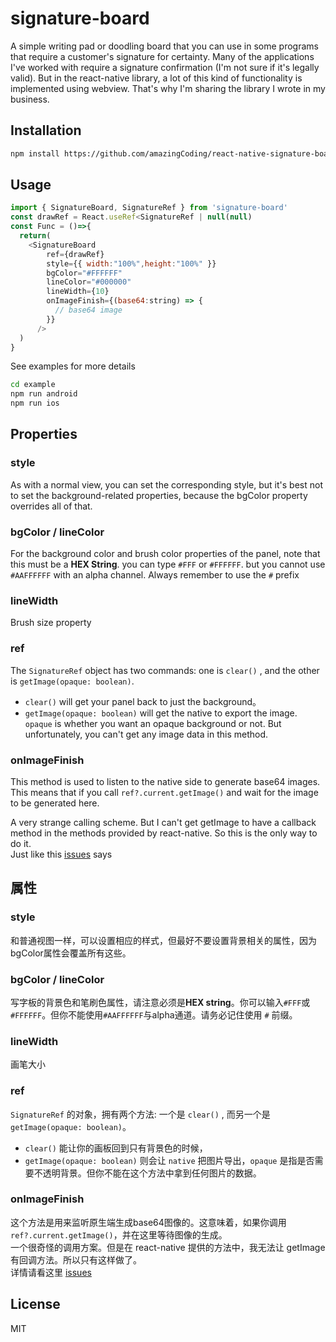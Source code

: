 # signature-board
A simple writing pad or doodling board that you can use in some programs that require a customer's signature for certainty.
Many of the applications I've worked with require a signature confirmation (I'm not sure if it's legally valid). But in the react-native library, a lot of this kind of functionality is implemented using webview. That's why I'm sharing the library I wrote in my business.

## Installation

```sh
npm install https://github.com/amazingCoding/react-native-signature-board
```

## Usage
```js
import { SignatureBoard, SignatureRef } from 'signature-board'
const drawRef = React.useRef<SignatureRef | null(null)
const Func = ()=>{
  return(
    <SignatureBoard
        ref={drawRef}
        style={{ width:"100%",height:"100%" }}
        bgColor="#FFFFFF"
        lineColor="#000000"
        lineWidth={10}
        onImageFinish={(base64:string) => {
          // base64 image
        }}
      />
  )
}
```
See examples for more details
```sh
cd example
npm run android 
npm run ios
```

## Properties

### style
As with a normal view, you can set the corresponding style, but it's best not to set the background-related properties, because the bgColor property overrides all of that.

### bgColor / lineColor
For the background color and brush color properties of the panel, note that this must be a **HEX String**. you can type `#FFF` or `#FFFFFF`. but you cannot use `#AAFFFFFF` with an alpha channel. Always remember to use the `#` prefix

### lineWidth
Brush size property

### ref 

The `SignatureRef` object has two commands: one is `clear()` , and the other is `getImage(opaque: boolean)`. 
* `clear()` will get your panel back to just the background。
* `getImage(opaque: boolean)` will get the native to export the image. `opaque` is whether you want an opaque background or not. But unfortunately, you can't get any image data in this method.

### onImageFinish

This method is used to listen to the native side to generate base64 images. This means that if you call `ref?.current.getImage()` and wait for the image to be generated here.  

A very strange calling scheme. But I can't get getImage to have a callback method in the methods provided by react-native. So this is the only way to do it.   
Just like this [issues](https://github.com/facebook/react-native/issues/30587) says

## 属性

### style
和普通视图一样，可以设置相应的样式，但最好不要设置背景相关的属性，因为bgColor属性会覆盖所有这些。

### bgColor / lineColor
写字板的背景色和笔刷色属性，请注意必须是**HEX string**。你可以输入`#FFF`或`#FFFFFF`。但你不能使用`#AAFFFFFF`与alpha通道。请务必记住使用 `#` 前缀。

### lineWidth
画笔大小

### ref
`SignatureRef` 的对象，拥有两个方法: 一个是 `clear()` , 而另一个是 `getImage(opaque: boolean)`。
* `clear()` 能让你的画板回到只有背景色的时候，
* `getImage(opaque: boolean)` 则会让 `native` 把图片导出，`opaque` 是指是否需要不透明背景。但你不能在这个方法中拿到任何图片的数据。

### onImageFinish
这个方法是用来监听原生端生成base64图像的。这意味着，如果你调用`ref?.current.getImage()`，并在这里等待图像的生成。   
一个很奇怪的调用方案。但是在 react-native 提供的方法中，我无法让 getImage 有回调方法。所以只有这样做了。    
详情请看这里 [issues](https://github.com/facebook/react-native/issues/30587) 

## License

MIT

